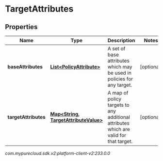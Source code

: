 # TargetAttributes


## Properties

| Name | Type | Description | Notes |
| ------------ | ------------- | ------------- | ------------- |
| **baseAttributes** | [**List&lt;PolicyAttribute&gt;**](PolicyAttribute) | A set of base attributes which may be used in policies for any target. |  [optional] |
| **targetAttributes** | [**Map&lt;String, TargetAttributeValue&gt;**](TargetAttributeValue) | A map of policy targets to any additional attributes which are valid for that target. |  [optional] |




_com.mypurecloud.sdk.v2:platform-client-v2:233.0.0_
